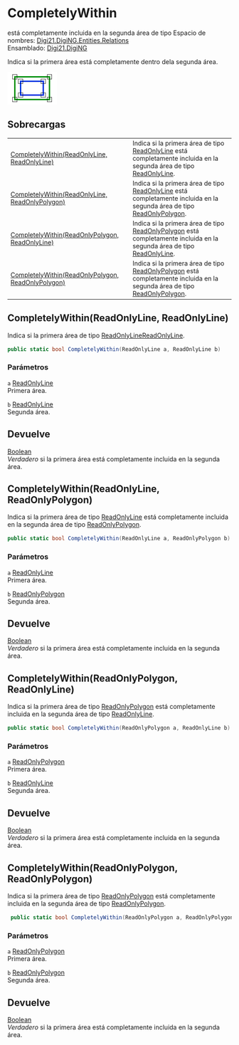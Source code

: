 # CompletelyWithin

&#x20;está completamente incluida en la segunda área de tipo Espacio de nombres: [Digi21.DigiNG.Entities.Relations](../../../)\
Ensamblado: [Digi21.DigiNG](../../../../)

Indica si la primera área está completamente dentro dela segunda área.

![Área completamente dentro de área](../../../../../../../../../.gitbook/assets/areaincluyearea.png)

## Sobrecargas

|                                                                                                                            |                                                                                                                                                                                                                                                       |
| -------------------------------------------------------------------------------------------------------------------------- | ----------------------------------------------------------------------------------------------------------------------------------------------------------------------------------------------------------------------------------------------------- |
| [CompletelyWithin(ReadOnlyLine, ReadOnlyLine)](completelywithin.md#completelywithin-readonlyline-readonlyline)             | Indica si la primera área de tipo [ReadOnlyLine](../../../../digi21.diging.entities/clases/readonlyline/) está completamente incluida en la segunda área de tipo [ReadOnlyLine](../../../../digi21.diging.entities/clases/readonlyline/).             |
| [CompletelyWithin(ReadOnlyLine, ReadOnlyPolygon)](completelywithin.md#completelywithin-readonlyline-readonlypolygon)       | Indica si la primera área de tipo [ReadOnlyLine](../../../../digi21.diging.entities/clases/readonlyline/) está completamente incluida en la segunda área de tipo [ReadOnlyPolygon](../../../../digi21.diging.entities/clases/readonlypolygon/).       |
| [CompletelyWithin(ReadOnlyPolygon, ReadOnlyLine)](completelywithin.md#completelywithin-readonlypolygon-readonlyline)       | Indica si la primera área de tipo [ReadOnlyPolygon](../../../../digi21.diging.entities/clases/readonlypolygon/) está completamente incluida en la segunda área de tipo [ReadOnlyLine](../../../../digi21.diging.entities/clases/readonlyline/).       |
| [CompletelyWithin(ReadOnlyPolygon, ReadOnlyPolygon)](completelywithin.md#completelywithin-readonlypolygon-readonlypolygon) | Indica si la primera área de tipo [ReadOnlyPolygon](../../../../digi21.diging.entities/clases/readonlypolygon/) está completamente incluida en la segunda área de tipo [ReadOnlyPolygon](../../../../digi21.diging.entities/clases/readonlypolygon/). |

## CompletelyWithin(ReadOnlyLine, ReadOnlyLine)

Indica si la primera área de tipo [ReadOnlyLine](../../../../digi21.diging.entities/clases/readonlyline/)[ReadOnlyLine](../../../../digi21.diging.entities/clases/readonlyline/).

```csharp
public static bool CompletelyWithin(ReadOnlyLine a, ReadOnlyLine b)
```

### Parámetros

`a` [ReadOnlyLine](../../../../digi21.diging.entities/clases/readonlyline/)\
Primera área.

`b` [ReadOnlyLine](../../../../digi21.diging.entities/clases/readonlyline/)\
Segunda área.

## Devuelve

[Boolean](https://docs.microsoft.com/en-us/dotnet/api/system.boolean?view=net-5.0)\
_Verdadero_ si la primera área está completamente incluida en la segunda área.

## CompletelyWithin(ReadOnlyLine, ReadOnlyPolygon)

Indica si la primera área de tipo [ReadOnlyLine](../../../../digi21.diging.entities/clases/readonlyline/) está completamente incluida en la segunda área de tipo [ReadOnlyPolygon](../../../../digi21.diging.entities/clases/readonlypolygon/).

```csharp
public static bool CompletelyWithin(ReadOnlyLine a, ReadOnlyPolygon b)
```

### Parámetros

`a` [ReadOnlyLine](../../../../digi21.diging.entities/clases/readonlyline/)\
Primera área.

`b` [ReadOnlyPolygon](../../../../digi21.diging.entities/clases/readonlypolygon/)\
Segunda área.

## Devuelve

[Boolean](https://docs.microsoft.com/en-us/dotnet/api/system.boolean?view=net-5.0)\
_Verdadero_ si la primera área está completamente incluida en la segunda área.

## CompletelyWithin(ReadOnlyPolygon, ReadOnlyLine)

Indica si la primera área de tipo [ReadOnlyPolygon](../../../../digi21.diging.entities/clases/readonlypolygon/) está completamente incluida en la segunda área de tipo [ReadOnlyLine](../../../../digi21.diging.entities/clases/readonlyline/).

```csharp
public static bool CompletelyWithin(ReadOnlyPolygon a, ReadOnlyLine b)
```

### Parámetros

`a` [ReadOnlyPolygon](../../../../digi21.diging.entities/clases/readonlypolygon/)\
Primera área.

`b` [ReadOnlyLine](../../../../digi21.diging.entities/clases/readonlyline/)\
Segunda área.

## Devuelve

[Boolean](https://docs.microsoft.com/en-us/dotnet/api/system.boolean?view=net-5.0)\
_Verdadero_ si la primera área está completamente incluida en la segunda área.

## CompletelyWithin(ReadOnlyPolygon, ReadOnlyPolygon)

Indica si la primera área de tipo [ReadOnlyPolygon](../../../../digi21.diging.entities/clases/readonlypolygon/) está completamente incluida en la segunda área de tipo [ReadOnlyPolygon](../../../../digi21.diging.entities/clases/readonlypolygon/).

```csharp
 public static bool CompletelyWithin(ReadOnlyPolygon a, ReadOnlyPolygon b)
```

### Parámetros

`a` [ReadOnlyPolygon](../../../../digi21.diging.entities/clases/readonlypolygon/)\
Primera área.

`b` [ReadOnlyPolygon](../../../../digi21.diging.entities/clases/readonlypolygon/)\
Segunda área.

## Devuelve

[Boolean](https://docs.microsoft.com/en-us/dotnet/api/system.boolean?view=net-5.0)\
_Verdadero_ si la primera área está completamente incluida en la segunda área.
